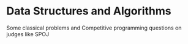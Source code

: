 # Data Structures and Algorithms
Some classical problems and Competitive programming questions on judges like SPOJ
